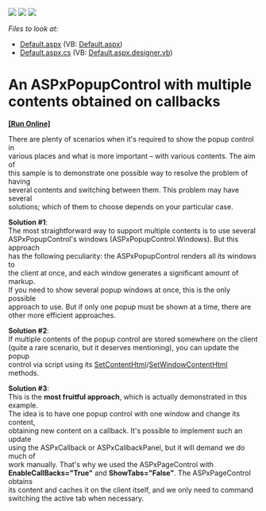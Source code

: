 <!-- default badges list -->
![](https://img.shields.io/endpoint?url=https://codecentral.devexpress.com/api/v1/VersionRange/128554182/13.1.10%2B)
[![](https://img.shields.io/badge/Open_in_DevExpress_Support_Center-FF7200?style=flat-square&logo=DevExpress&logoColor=white)](https://supportcenter.devexpress.com/ticket/details/E1858)
[![](https://img.shields.io/badge/📖_How_to_use_DevExpress_Examples-e9f6fc?style=flat-square)](https://docs.devexpress.com/GeneralInformation/403183)
<!-- default badges end -->
<!-- default file list -->
*Files to look at*:

* [Default.aspx](./CS/PopupControlContentUpdateOnCallback/Default.aspx) (VB: [Default.aspx](./VB/PopupControlContentUpdateOnCallback/Default.aspx))
* [Default.aspx.cs](./CS/PopupControlContentUpdateOnCallback/Default.aspx.cs) (VB: [Default.aspx.designer.vb](./VB/PopupControlContentUpdateOnCallback/Default.aspx.designer.vb))
<!-- default file list end -->
# An ASPxPopupControl with multiple contents obtained on callbacks
<!-- run online -->
**[[Run Online]](https://codecentral.devexpress.com/e1858/)**
<!-- run online end -->


<p>There are plenty of scenarios when it's required to show the popup control in<br /> various places and what is more important – with various contents. The aim of<br /> this sample is to demonstrate one possible way to resolve the problem of having<br /> several contents and switching between them. This problem may have several<br /> solutions; which of them to choose depends on your particular case.</p>
<p><strong>Solution #1</strong>:<br /> The most straightforward way to support multiple contents is to use several<br /> ASPxPopupControl's windows (ASPxPopupControl.Windows). But this approach<br /> has the following peculiarity: the ASPxPopupControl renders all its windows to<br /> the client at once, and each window generates a significant amount of markup.<br /> If you need to show several popup windows at once, this is the only possible<br /> approach to use. But if only one popup must be shown at a time, there are<br /> other more efficient approaches.</p>
<p><strong>Solution #2</strong>:<br /> If multiple contents of the popup control are stored somewhere on the client<br /> (quite a rare scenario, but it deserves mentioning), you can update the popup<br /> control via script using its <a href="https://documentation.devexpress.com/#AspNet/DevExpressWebScriptsASPxClientPopupControlBase_SetContentHtmltopic">SetContentHtml</a>/<a href="https://documentation.devexpress.com/#AspNet/DevExpressWebScriptsASPxClientPopupControl_SetWindowContentHtmltopic">SetWindowContentHtml</a> methods.</p>
<p><strong>Solution #3</strong>:<br /> This is the <strong>most fruitful approach</strong>, which is actually demonstrated in this example.<br /> The idea is to have one popup control with one window and change its content,<br /> obtaining new content on a callback. It's possible to implement such an update<br /> using the ASPxCallback or ASPxCallbackPanel, but it will demand we do much of<br /> work manually. That's why we used the ASPxPageControl with<br /> <strong>EnableCallBacks="True"</strong> and <strong>ShowTabs="False"</strong>. The ASPxPageControl obtains<br /> its content and caches it on the client itself, and we only need to command<br /> switching the active tab when necessary.</p>

<br/>


